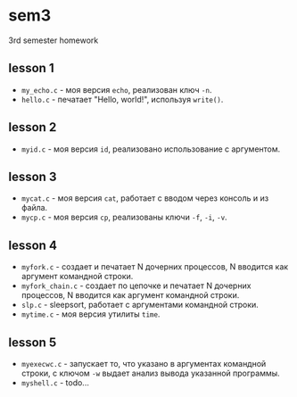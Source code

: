 # sem3
3rd semester homework

## lesson 1

* ```my_echo.c``` - моя версия ```echo```, реализован ключ ```-n```.
* ```hello.c``` - печатает "Hello, world!", используя ```write()```.

## lesson 2

* ```myid.c``` - моя версия ```id```, реализовано использование с аргументом.

## lesson 3

* ```mycat.c``` - моя версия ```cat```, работает с вводом через консоль и из файла.
* ```mycp.c``` - моя версия ```cp```, реализованы ключи ```-f```, ```-i```, ```-v```.

## lesson 4

* ```myfork.c``` - создает и печатает N дочерних процессов, N вводится как аргумент командной строки.
* ```myfork_chain.c``` - создает по цепочке и печатает N дочерних процессов, N вводится как аргумент командной строки.
* ```slp.c``` - sleepsort, работает с аргументами командной строки.
* ```mytime.c``` - моя версия утилиты ```time```.

## lesson 5

* ```myexecwc.c``` - запускает то, что указано в аргументах командной строки, с ключом ```-w``` выдает анализ вывода указанной программы.
* ```myshell.c``` - todo...